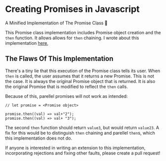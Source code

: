 # Creating Promises in Javascript
A Minified Implementation of The Promise Class 🤞

This Promise class implementation includes Promise object creation and the `then` function. It allows allows for `then` chaining. I wrote about this implementation [here](https://amks.me/blog/promises),


## The Flaws Of This Implementation
There's a tiny lie that this execution of the Promise class tells its user. When `then` is called, the user assumes that it returns a new Promise. This is not the case. It is always the original Promise object that is returned. It is also the original Promise that is modified to reflect the `then` calls.

Because of this, parellel promises will not work as intended:
```
// let promise = <Promise object>

promise.then((val) => val+"2");
promise.then((val) => val+ "3");
```
The second `then` function should return `value3`, but would return `value23`. A fix for this would be to distinguish `then` chaining and parellel `then`s, which this implementation does not do. 

If anyone is interested in writing an extension to this implementation, incorporating rejections and fixing other faults, please create a pull request!
